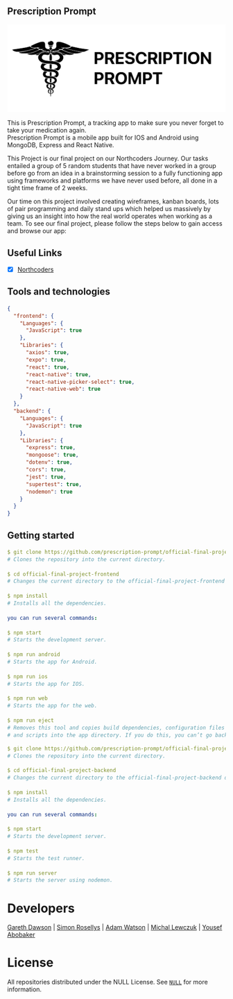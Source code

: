 ## Prescription Prompt

![](./assets/banner.jpg)

This is Prescription Prompt, a tracking app to make sure you never forget to take your medication again.\
Prescription Prompt is a mobile app built for IOS and Android using MongoDB, Express and React Native.

This Project is our final project on our Northcoders Journey. Our tasks entailed a group of 5 random students that have never worked in a group before go from an idea in a brainstorming session to a fully functioning app using frameworks and platforms we have never used before, all done in a tight time frame of 2 weeks.

Our time on this project involved creating wireframes, kanban boards, lots of pair programming and daily stand ups which helped us massively by giving us an insight into how the real world operates when working as a team. To see our final project, please follow the steps below to gain access and browse our app:

## Useful Links

- [x] [Northcoders](https://northcoders.com/)

## Tools and technologies

```json
{
  "frontend": {
    "Languages": {
      "JavaScript": true
    },
    "Libraries": {
      "axios": true,
      "expo": true,
      "react": true,
      "react-native": true,
      "react-native-picker-select": true,
      "react-native-web": true
    }
  },
  "backend": {
    "Languages": {
      "JavaScript": true
    },
    "Libraries": {
      "express": true,
      "mongoose": true,
      "dotenv": true,
      "cors": true,
      "jest": true,
      "supertest": true,
      "nodemon": true
    }
  }
}
```

## Getting started

```yaml
$ git clone https://github.com/prescription-prompt/official-final-project-frontend.git
# Clones the repository into the current directory.

$ cd official-final-project-frontend
# Changes the current directory to the official-final-project-frontend directory.

$ npm install
# Installs all the dependencies.

you can run several commands:

$ npm start
# Starts the development server.

$ npm run android
# Starts the app for Android.

$ npm run ios
# Starts the app for IOS.

$ npm run web
# Starts the app for the web.

$ npm run eject
# Removes this tool and copies build dependencies, configuration files
# and scripts into the app directory. If you do this, you can’t go back!
```

```yaml
$ git clone https://github.com/prescription-prompt/official-final-project-backend.git
# Clones the repository into the current directory.

$ cd official-final-project-backend
# Changes the current directory to the official-final-project-backend directory.

$ npm install
# Installs all the dependencies.

you can run several commands:

$ npm start
# Starts the development server.

$ npm test
# Starts the test runner.

$ npm run server
# Starts the server using nodemon.
```

# Developers

[Gareth Dawson](https://github.com/gwdawson) | [Simon Rosellys](https://github.com/SimonRosellys) | [Adam Watson](https://github.com/AdamJWW) | [Michal Lewczuk](https://github.com/MichalLewczuk) | [Yousef Abobaker](https://github.com/YousefToast)

# License

All repositories distributed under the NULL License. See [`NULL`]() for more information.
